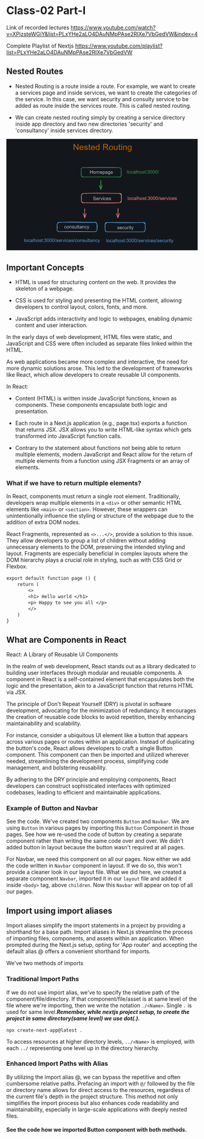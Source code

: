 # Class-02 Part-I
Link of recorded lectures
https://www.youtube.com/watch?v=XPjzsteWGiY&list=PLxYHe2aLO4DAuNMpPAse2RIXe7VbGedVW&index=4

Complete Playlist of Nextjs
https://www.youtube.com/playlist?list=PLxYHe2aLO4DAuNMpPAse2RIXe7VbGedVW

## Nested Routes
* Nested Routing is a route inside a route. For example, we want to create a services page and inside services, we want to create the categories of the service. In this case, we want security and consulty service to be added as route inside the services route. This is called nested routing.

* We can create nested routing simply by creating a service directory inside app directory and two new directories 'security' and 'consultancy' inside services directory.

![nested routing diagram](./Screenshot%202024-03-16%20191549.png)

## Important Concepts

* HTML is used for structuring content on the web. It provides the skeleton of a webpage.

* CSS is used for styling and presenting the HTML content, allowing developers to control layout, colors, fonts, and more.

* JavaScript adds interactivity and logic to webpages, enabling dynamic content and user interaction.

In the early days of web development, HTML files were static, and JavaScript and CSS were often included as separate files linked within the HTML.

As web applications became more complex and interactive, the need for more dynamic solutions arose. This led to the development of frameworks like React, which allow developers to create reusable UI components.

In React:
* Content (HTML) is written inside JavaScript functions, known as components. These components encapsulate both logic and presentation.

* Each route in a Next.js application (e.g., page.tsx) exports a function that returns JSX. JSX allows you to write HTML-like syntax which gets transformed into JavaScript function calls.

* Contrary to the statement about functions not being able to return multiple elements, modern JavaScript and React allow for the return of multiple elements from a function using JSX Fragments or an array of elements.



### What if we have to return multiple elements?
In React, components must return a single root element. Traditionally, developers wrap multiple elements in a `<div>` or other semantic HTML elements like `<main>` or `<section>`. However, these wrappers can unintentionally influence the styling or structure of the webpage due to the addition of extra DOM nodes.

React Fragments, represented as `<>...</>`, provide a solution to this issue. They allow developers to group a list of children without adding unnecessary elements to the DOM, preserving the intended styling and layout. Fragments are especially beneficial in complex layouts where the DOM hierarchy plays a crucial role in styling, such as with CSS Grid or Flexbox.
~~~
export default function page () {
    return (
        <>
        <h1> Hello world </h1>
        <p> Happy to see you all </p>
        </>
    )
}
~~~

## What are Components in React
React: A Library of Reusable UI Components

In the realm of web development, React stands out as a library dedicated to building user interfaces through modular and reusable components. A component in React is a self-contained element that encapsulates both the logic and the presentation, akin to a JavaScript function that returns HTML via JSX.

The principle of Don't Repeat Yourself (DRY) is pivotal in software development, advocating for the minimization of redundancy. It encourages the creation of reusable code blocks to avoid repetition, thereby enhancing maintainability and scalability.

For instance, consider a ubiquitous UI element like a button that appears across various pages or routes within an application. Instead of duplicating the button's code, React allows developers to craft a single Button component. This component can then be imported and utilized wherever needed, streamlining the development process, simplifying code management, and bolstering reusability.

By adhering to the DRY principle and employing components, React developers can construct sophisticated interfaces with optimized codebases, leading to efficient and maintainable applications.

### Example of Button and Navbar
See the code. We've created two components `Button` and `Navbar`. We are using `Button` in various pages by importing this `Button` Component in those pages. See how we re-used the code of button by creating a separate component rather than writing the same code over and over. We didn't added button in layout because the button wasn't required at all pages. 

For Navbar, we need this component on all our pages. Now either we add the code written in `Navbar` component in layout. If we do so, this won't provide a cleaner look in our layout file. What we did here, we created a separate component `Navbar`, imported it in our `layout` file and added it inside `<body>` tag, above `children`. Now this `Navbar` will appear on top of all our pages. 

## Import using import aliases
Import aliases simplify the import statements in a project by providing a shorthand for a base path.
Import aliases in Next.js streamline the process of importing files, components, and assets within an application. When prompted during the Next.js setup, opting for 'App router' and accepting the default alias @ offers a convenient shorthand for imports.

We've two methods of imports
### Traditional Import Paths
If we do not use import alias, we've to specify the relative path of the component/file/directory. If that component/file/asset is at same level of the file where we're importing, then we write the notation `./<Name>`. Single `.` is used for same level.__*Remember, while nextjs project setup, to create the project in same directory(same level) we use dot(.).*__
 ~~~ 
 npx create-next-app@latest . 
 ~~~  
 To access resources at higher directory levels, `../<Name>` is employed, with each `../` representing one level up in the directory hierarchy.


### Enhanced Import Paths with Alias
By utilizing the import alias @, we can bypass the repetitive and often cumbersome relative paths. Prefacing an import with `@/` followed by the file or directory name allows for direct access to the resources, regardless of the current file's depth in the project structure.
This method not only simplifies the import process but also enhances code readability and maintainability, especially in large-scale applications with deeply nested files.

#### See the code how we imported Button component with both methods.

